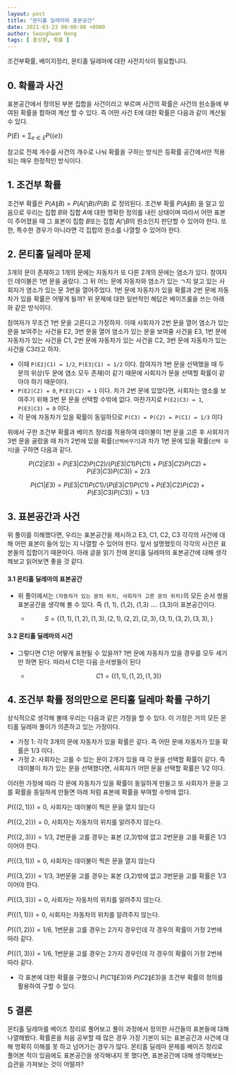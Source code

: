```yaml
---
layout: post
title: "몬티홀 딜레마와 표본공간"
date: 2021-03-23 00:00:00 +0900
author: Seonghwan Hong
tags: [ 홍성환, 확률 ]
---
```


조건부확률, 베이지정리, 몬티홀 딜레마에 대한 사전지식이 필요합니다.

## 0. 확률과 사건

표본공간에서 정의된 부분 집합을 사건이라고 부르며 사건의 확률은 사건의 원소들에 부여된 확률을 합하여 계산 할 수 있다. 즉 어떤 사건 E에 대한 확률은 다음과 같이 계산될 수 있다. 

$P(E) = \sum_{e \in E} P(\{e\})$  

참고로 전체 개수를 사건의 개수로 나눠 확률을 구하는 방식은 등확률 공간에서만 적용되는 매우 한정적인 방식이다.


## 1. 조건부 확률

조건부 확률은 $P(A\|B) = P(A \bigcap B)/P(B)$ 로 정의된다. 조건부 확률  $P(A\|B)$ 을 알고 있음으로 우리는 집합 $B$와 집합 $A$에 대한 명확한 정의를 내린 상태이며 따라서 어떤 표본이 주어졌을 때 그 표본이 집합 $B$또는 집합 $A \bigcap B$의 원소인지 판단할 수 있어야 한다. 또한, 특수한 경우가 아니라면 각 집합의 원소를 나열할 수 있어야 한다.


## 2.  몬티홀 딜레마 문제

3개의 문이 존재하고 1개의 문에는 자동차가 또 다른 2개의 문에는 염소가 있다. 참여자인 데이불은 1번 문을 골랐다. 그 뒤 어느 문에 자동차와 염소가 있는 ㄱ지 알고 있는 사회자가 염소가 있는 문 3번을 열어주었다. 1번 문에 자동차가 있을 확률과 2번 문에 자동차가 있을 확률은 어떻게 될까?  위 문제에 대한 일반적인 해답은 베이즈룰을 쓰는 아래와 같은 방식이다. 

참여자가 무조건 1번 문을 고른다고 가정하자. 이때 사회자가 2번 문을 열어 염소가 있는 문을 보여주는 사건을 E2, 3번 문을 열어 염소가 있는 문을 보여줄 사건을 E3, 1번 문에 자동차가 있는 사건을 C1, 2번 문에 자동차가 있는 사건을 C2, 3번 문에 자동차가 있는 사건을 C3라고 하자.

- 이때 `P(E2|C1) = 1/2`, `P(E3|C1) = 1/2` 이다. 참여자가 1번 문을 선택했을 때 두 문의 위상(두 문에 염소 모두 존재)이 같기 때문에 사회자가 문을 선택할 확률이 같아야 하기 때문이다.
- `P(E2|C2) = 0`, `P(E3|C2) = 1` 이다. 차가 2번 문에 있었다면, 사회자는 염소를 보여주기 위해 3번 문 문을 선택할 수밖에 없다. 마찬가지로 `P(E2|C3) = 1`, `P(E3|C3) = 0` 이다.
- 각 문에 자동차가 있을 확률이 동일하므로 `P(C3) = P(C2) = P(C1) = 1/3` 이다 

위에서 구한 조건부 확률과 베이즈 정리를 적용하여 데이불이 1번 문을 고른 후 사회자가 3번 문을 골랐을 때 차가 2번에 있을 확률(`선택바꾸기`)과 차가 1번 문에 있을 확률(`선택 유지`)을 구하면 다음과 같다.

$$P(C2|E3) = P(E3|C2)P(C2) /(P(E3|C1)P(C1) + P(E3|C2)P(C2) + P(E3|C3)P(C3)) = 2/3$$

$$P(C1|E3) = P(E3|C1)P(C1) /(P(E3|C1)P(C1) + P(E3|C2)P(C2) + P(E3|C3)P(C3)) = 1/3$$


## 3. 표본공간과 사건

위 풀이를 이해했다면, 우리는 표본공간을 제시하고 E3, C1, C2, C3 각각의 사건에 대해 어떤 표본이 들어 있는 지 나열할 수 있어야 한다. 앞서 설명했듯이 각각의 사건은 표본들의 집합이기 때문이다. 아래 글을 읽기 전에 몬티홀 딜레마의 표본공간에 대해 생각해보고 읽어보면 좋을 것 같다.

#### 3.1 몬티홀 딜레마의 표본공간

- 위 풀이에서는 `(자동차가 있는 문의 위치, 사회자가 고른 문의 위치)`의 모든 순서 쌍을 표본공간을 생각해 볼 수 있다.  즉 (1, 1), (1,2), (1,3) .... (3,3)이 표본공간이다.

    - $$S = \{(1,1), (1,2),(1,3), (2,1), (2,2),(2,3),(3,1), (3,2),(3,3),\}$$

#### 3.2 몬티홀 딜레마의 시건

- 그렇다면 C1은 어떻게 표현될 수 있을까?  1번 문에 자동차가 있을 경우를 모두 세기만 하면 된다. 따라서 C1은 다음 순서쌍들이 된다

    - $$C1 = \{(1,1), (1,2),(1,3)\}$$


## 4. 조건부 확률 정의만으로 몬티홀 딜레마 확률 구하기

상식적으로 생각해 볼때 우리는 다음과 같은 가정을 할 수 있다. 이 가정은 거의 모든 몬티홀 딜레마 풀이가 의존하고 있는 가정이다. 

- 가정 1: 각각 3개의 문에 자동차가 있을 확률은 같다. 즉 어떤 문에 자동차가 있을 확률은 1/3 이다.
- 가정 2: 사회자는 고를 수 있는 문이 2개가 있을 때 각 문을 선택할 확률이 같다. 즉 데이불이 차가 있는 문을 선택했다면, 사회자가 어떤 문을 선택할 확률은 1/2 이다.

이러한 가정에 따라 각 문에 자동차가 있을 확률이 동일하게 만들고 또 사회자가 문을 고를 확률을 동일하게 만들면 아래 처럼 표본에 확률을 부여할 수밖에 없다.

$P(\{(2,1)\}) = 0$, 사회자는 데이불이 찍은 문을 열지 않는다

$P(\{(2,2)\}) = 0$, 사회자는 자동차의 위치를 알려주지 않는다.

$P(\{(2,3)\}) = 1/3$, 2번문을 고를 경우는 표본 (2,3)밖에 없고 2번문을 고를 확률은 1/3이어야 한다.

$P(\{(3,1)\}) = 0$, 사회자는 데이불이 찍은 문을 열지 않는다

$P(\{(3,2)\}) = 1/3$, 3번문을 고를 경우는 표본 (3,2)밖에 없고 3번문을 고를 확률은 1/3이어야 한다.

$P(\{(3,3)\}) = 0$, 사회자는 자동차의 위치를 알려주지 않는다.

$P(\{(1,1)\}) = 0$, 사회자는 자동차의 위치를 알려주지 않는다.

$P(\{(1,2)\}) = 1/6$,  1번문을 고를 경우는 2가지 경우인데 각 경우의 확률이 가정 2번에 따라 같다.

$P(\{(1,3)\}) = 1/6$,  1번문을 고를 경우는 2가지 경우인데 각 경우의 확률이 가정 2번에 따라 같다.

- 각 표본에 대한 확률을 구했으니 $P(C1\|E3)$와 $P(C2\|E3)$을 조건부 확률의 정의를 활용하여 구할 수 있다.

## 5 결론

몬티홀 딜레마를 베이즈 정리로 풀어보고 풀이 과정에서 정의한 사건들의 표본들에 대해 나열해봤다. 확률론을 처음 공부할 때 많은 경우 가장 기본이 되는 표본공간과 사건에 대해 명확히 이해를 못 하고 넘어가는 경우가 많다. 몬티홀 딜레마 문제를 베이즈 정리로 풀어본 적이 있음에도 표본공간을 생각해내지 못 했다면, 표본공간에 대해 생각해보는 습관을 가져보는 것이 어떨까?